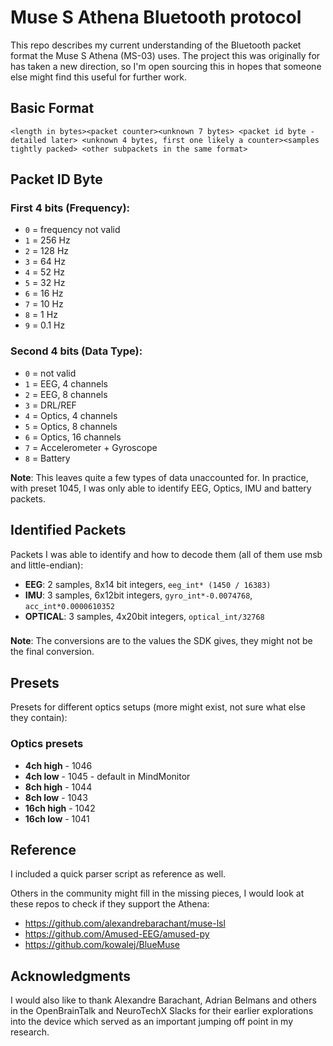 # Muse S Athena Bluetooth protocol

This repo describes my current understanding of the Bluetooth packet format the Muse S Athena (MS-03) uses. The project this was originally for has taken a new direction, so I'm open sourcing this in hopes that someone else might find this useful for further work.

## Basic Format

```
<length in bytes><packet counter><unknown 7 bytes> <packet id byte - detailed later> <unknown 4 bytes, first one likely a counter><samples tightly packed> <other subpackets in the same format>
```

## Packet ID Byte

### First 4 bits (Frequency):
- `0` = frequency not valid
- `1` = 256 Hz
- `2` = 128 Hz
- `3` = 64 Hz
- `4` = 52 Hz
- `5` = 32 Hz
- `6` = 16 Hz
- `7` = 10 Hz
- `8` = 1 Hz
- `9` = 0.1 Hz

### Second 4 bits (Data Type):
- `0` = not valid
- `1` = EEG, 4 channels
- `2` = EEG, 8 channels
- `3` = DRL/REF 
- `4` = Optics, 4 channels
- `5` = Optics, 8 channels
- `6` = Optics, 16 channels
- `7` = Accelerometer + Gyroscope
- `8` = Battery 

**Note**: This leaves quite a few types of data unaccounted for.
In practice, with preset 1045, I was only able to identify EEG, Optics, IMU and battery packets.

## Identified Packets

Packets I was able to identify and how to decode them (all of them use msb and little-endian):

- **EEG**: 2 samples, 8x14 bit integers, `eeg_int* (1450 / 16383)` 
- **IMU**: 3 samples, 6x12bit integers, `gyro_int*-0.0074768`, `acc_int*0.0000610352`
- **OPTICAL**: 3 samples, 4x20bit integers, `optical_int/32768`

### 

**Note**: The conversions are to the values the SDK gives, they might not be the final conversion.

## Presets

Presets for different optics setups (more might exist, not sure what else they contain):

### Optics presets
- **4ch high** - 1046 
- **4ch low** - 1045 - default in MindMonitor
- **8ch high** - 1044
- **8ch low** - 1043
- **16ch high** - 1042
- **16ch low** - 1041

## Reference

I included a quick parser script as reference as well.

Others in the community might fill in the missing pieces, I would look at these repos to check if they support the Athena:
- https://github.com/alexandrebarachant/muse-lsl
- https://github.com/Amused-EEG/amused-py
- https://github.com/kowalej/BlueMuse

## Acknowledgments

I would also like to thank Alexandre Barachant, Adrian Belmans and others in the OpenBrainTalk and NeuroTechX Slacks for their earlier explorations into the device which served as an important jumping off point in my research.
